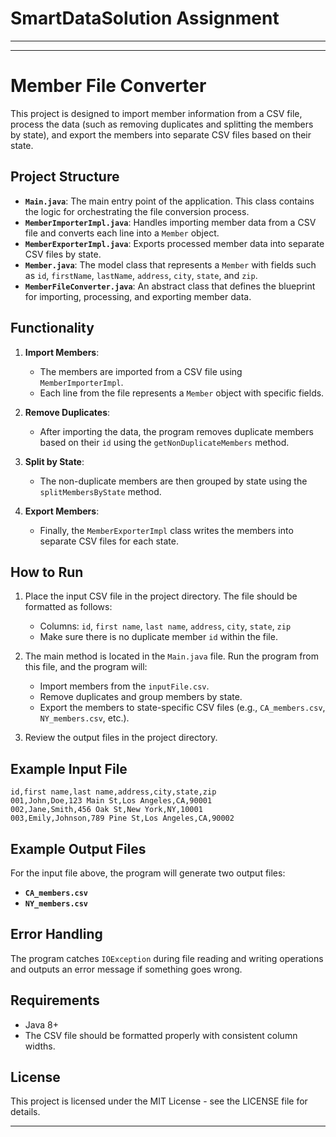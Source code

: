 # SmartDataSolution Assignment
---
---

# Member File Converter

This project is designed to import member information from a CSV file, process the data (such as removing duplicates and splitting the members by state), and export the members into separate CSV files based on their state.

## Project Structure

- **`Main.java`**: The main entry point of the application. This class contains the logic for orchestrating the file conversion process.
- **`MemberImporterImpl.java`**: Handles importing member data from a CSV file and converts each line into a `Member` object.
- **`MemberExporterImpl.java`**: Exports processed member data into separate CSV files by state.
- **`Member.java`**: The model class that represents a `Member` with fields such as `id`, `firstName`, `lastName`, `address`, `city`, `state`, and `zip`.
- **`MemberFileConverter.java`**: An abstract class that defines the blueprint for importing, processing, and exporting member data.

## Functionality

1. **Import Members**:
   - The members are imported from a CSV file using `MemberImporterImpl`.
   - Each line from the file represents a `Member` object with specific fields.

2. **Remove Duplicates**:
   - After importing the data, the program removes duplicate members based on their `id` using the `getNonDuplicateMembers` method.

3. **Split by State**:
   - The non-duplicate members are then grouped by state using the `splitMembersByState` method.

4. **Export Members**:
   - Finally, the `MemberExporterImpl` class writes the members into separate CSV files for each state.

## How to Run

1. Place the input CSV file in the project directory. The file should be formatted as follows:
   - Columns: `id`, `first name`, `last name`, `address`, `city`, `state`, `zip`
   - Make sure there is no duplicate member `id` within the file.

2. The main method is located in the `Main.java` file. Run the program from this file, and the program will:
   - Import members from the `inputFile.csv`.
   - Remove duplicates and group members by state.
   - Export the members to state-specific CSV files (e.g., `CA_members.csv`, `NY_members.csv`, etc.).

3. Review the output files in the project directory.

## Example Input File

```csv
id,first name,last name,address,city,state,zip
001,John,Doe,123 Main St,Los Angeles,CA,90001
002,Jane,Smith,456 Oak St,New York,NY,10001
003,Emily,Johnson,789 Pine St,Los Angeles,CA,90002
```

## Example Output Files

For the input file above, the program will generate two output files:
- **`CA_members.csv`**
- **`NY_members.csv`**

## Error Handling

The program catches `IOException` during file reading and writing operations and outputs an error message if something goes wrong.

## Requirements

- Java 8+
- The CSV file should be formatted properly with consistent column widths.

## License

This project is licensed under the MIT License - see the LICENSE file for details.

---

